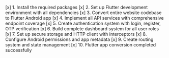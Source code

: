 [x] 1. Install the required packages
[x] 2. Set up Flutter development environment with all dependencies
[x] 3. Convert entire website codebase to Flutter Android app
[x] 4. Implement all API services with comprehensive endpoint coverage
[x] 5. Create authentication system with login, register, OTP verification
[x] 6. Build complete dashboard system for all user roles
[x] 7. Set up secure storage and HTTP client with interceptors
[x] 8. Configure Android permissions and app metadata
[x] 9. Create routing system and state management
[x] 10. Flutter app conversion completed successfully